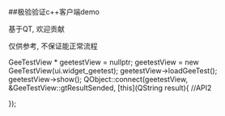 ﻿##极验验证c++客户端demo

基于QT, 欢迎贡献

仅供参考, 不保证能正常流程


GeeTestView * geetestView = nullptr;
geetestView = new GeeTestView(ui.widget_geetest);
geetestView->loadGeeTest();
geetestView->show();
QObject::connect(geetestView, &GeeTestView::gtResultSended, [this](QString result){
		//API2

});